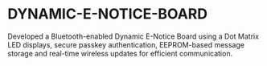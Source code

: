 # DYNAMIC-E-NOTICE-BOARD
Developed a Bluetooth-enabled Dynamic E-Notice Board using a Dot Matrix LED displays, secure passkey authentication, EEPROM-based message storage and real-time wireless updates for efficient communication.  
